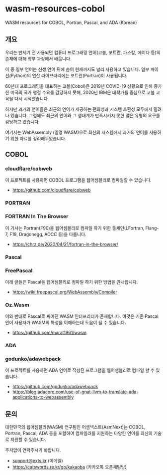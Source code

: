 # wasm-resources-cobol
WASM resources for COBOL, Portran, Pascal, and ADA (Korean)

## 개요

우리는 반세기 전 사용되던 컴퓨터 프로그래밍 언어(코볼, 포트란, 파스칼, 에이다 등)의 존재에 대해 학부 과정에서 배웁니다.

이 중 일부 언어는 신생 언어 뒤에 숨어 현재까지도 널리 사용하고 있습니다. 일부 파이선(Python)의 연산 라이브러리에는 포트란(Portran)이 사용됩니다.

60년대 프로그래밍을 대표하는 코볼(Cobol)은 2019년 COVID-19 상황으로 인해 증가한 미국의 국가 행정 수요를 감당하지 못해, 2020년 IBM은 대학가를 중심으로 코볼 교육을 다시 시작했습니다.

하지만 과거의 언어들은 최근의 언어가 제공하는 편의성과 시스템 호환성 모두에서 밀려나 있습니다. 그럼에도 최근의 언어와 그 생태계가 만족시키지 못한 많은 유형의 요구를 감당하고 있습니다.

여기서는 WebAssembly (일명 WASM)으로 최신의 시스템에서 과거의 언어를 사용하기 위한 자료를 정리해두었습니다. 

## COBOL

### cloudflare/cobweb

이 프로젝트를 사용하면 COBOL 프로그램을 웹어셈블리로 컴파일할 수 있습니다.

  * https://github.com/cloudflare/cobweb

### PORTRAN

### FORTRAN In The Browser

이 기사는 Portran(F90)을 웹어셈블리로 컴파일 하기 위한 툴체인(LFortran, Flang-7, F18, Dragonegg, AOCC 등)을 다룹니다.

  * https://chrz.de/2020/04/21/fortran-in-the-browser/


### Pascal

### FreePascal

아래 글들은 Pascal을 웹어셈블리로 컴파일 하기 위한 방법을 안내합니다.

  * https://wiki.freepascal.org/WebAssembly/Compiler

### Oz.Wasm

이와 반대로 Pascal로 짜여진 WASM 인터프리터가 존재합니다. 이것은 기존 Pascal 언어 사용자가 WASM의 특성을 이해하는데 도움이 될 수 있습니다.

  * https://github.com/marat1961/wasm

### ADA

### godunko/adawebpack

이 프로젝트를 사용하면 ADA 언어로 작성된 프로그램을 웹어셈블리로 컴파일 할 수 있습니다.

  * https://github.com/godunko/adawebpack
  * https://blog.adacore.com/use-of-gnat-llvm-to-translate-ada-applications-to-webassembly

## 문의

대한민국의 웹어셈블리(WASM) 연구팀인 어셈넥스트(AsmNext)는 COBOL, Portran, Pascal, ADA 등을 포함하여 컴파일러를 지원하는 다양한 언어를 최신의 기술로 지원할 수 있습니다.

주저없이 연락주시기 바랍니다.

  * support@exts.kr (이메일)
  * https://catswords.re.kr/go/kakaoba (카카오톡 오픈채팅방)
